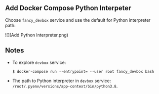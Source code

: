 ## Add Docker Compose Python Interpeter

Choose `fancy_devbox` service and use the default for Python interpreter path:

![](Add Python Interpreter.png)

## Notes
* To explore `devbox` service:
  ```
  $ docker-compose run --entrypoint= --user root fancy_devbox bash
  ```

* The path to Python interpreter in `devbox` service: `/root/.pyenv/versions/app-context/bin/python3.8`.